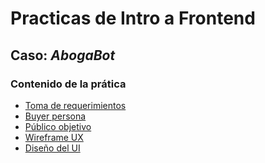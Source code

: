 # Practicas de Intro a Frontend
## Caso: *AbogaBot*

### Contenido de la prática
- [Toma de requerimientos]()
- [Buyer persona]()
- [Público objetivo]()
- [Wireframe UX]()
- [Diseño del UI]()
